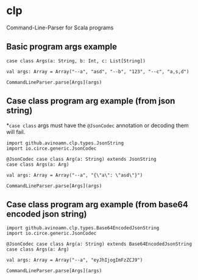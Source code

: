 # clp
Command-Line-Parser for Scala programs

## Basic program args example
```
case class Args(a: String, b: Int, c: List[String])

val args: Array = Array("--a", "asd", "--b", "123", "--c", "a,s,d")

CommandLineParser.parse[Args](args)
```

## Case class program arg example (from json string)
*`case class` args must have the `@JsonCodec` annotation or decoding them will fail.
```
import github.avinoamn.clp.types.JsonString
import io.circe.generic.JsonCodec

@JsonCodec case class Arg(a: String) extends JsonString
case class Args(a: Arg)

val args: Array = Array("--a", "{\"a\": \"asd\"}")

CommandLineParser.parse[Args](args)
```

## Case class program arg example (from base64 encoded json string)
```
import github.avinoamn.clp.types.Base64EncodedJsonString
import io.circe.generic.JsonCodec

@JsonCodec case class Arg(a: String) extends Base64EncodedJsonString
case class Args(a: Arg)

val args: Array = Array("--a", "eyJhIjogImFzZCJ9")

CommandLineParser.parse[Args](args)
```